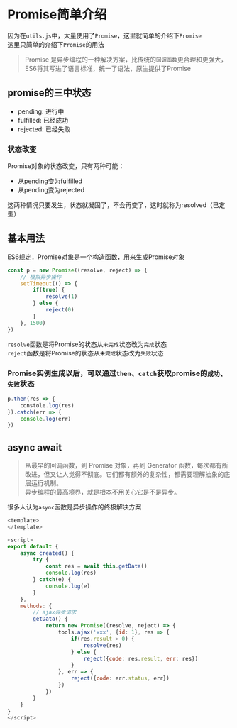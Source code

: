 # Promise简单介绍
因为在`utils.js`中，大量使用了`Promise`，这里就简单的介绍下`Promise` <br />
这里只简单的介绍下`Promise`的用法

> Promise 是异步编程的一种解决方案，比传统的`回调函数`更合理和更强大，ES6将其写进了语言标准，统一了语法，原生提供了Promise

## promise的三中状态
- pending: 进行中
- fulfilled: 已经成功
- rejected: 已经失败

### 状态改变
Promise对象的状态改变，只有两种可能：
- 从pending变为fulfilled
- 从pending变为rejected

这两种情况只要发生，状态就凝固了，不会再变了，这时就称为resolved（已定型）

## 基本用法
ES6规定，Promise对象是一个构造函数，用来生成Promise对象
```javascript
const p = new Promise((resolve, reject) => {
	// 模拟异步操作
	setTimeout(() => {
		if(true) {
			resolve(1)
		} else {
			reject(0)
		}
	}, 1500)
})
```
`resolve`函数是将Promise的状态从`未完成`状态改为`完成`状态 <br />
`reject`函数是将Promise的状态从`未完成`状态改为`失败`状态 <br />

### Promise实例生成以后，可以通过`then`、`catch`获取promise的`成功`、`失败`状态
```javascript
p.then(res => {
	constole.log(res)
}).catch(err => {
	console.log(err)
})
```

## async await
> 从最早的回调函数，到 Promise 对象，再到 Generator 函数，每次都有所改进，但又让人觉得不彻底。它们都有额外的复杂性，都需要理解抽象的底层运行机制。 <br />
> 异步编程的最高境界，就是根本不用关心它是不是异步。

很多人认为`async`函数是异步操作的终极解决方案

```javascript
<template>
</template>

<script>
export default {
	async created() {
		try {
			const res = await this.getData()
			console.log(res)
		} catch(e) {
			console.log(e)
		}
	},
	methods: {
		// ajax异步请求
		getData() {
			return new Promise((resolve, reject) => {
				tools.ajax('xxx', {id: 1}, res => {
					if(res.result > 0) {
						resolve(res)
					} else {
						reject({code: res.result, err: res})
					}
				}, err => {
					reject({code: err.status, err})
				})
			})
		}
	}
}
</script>
```